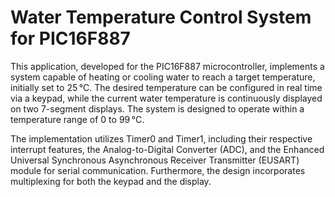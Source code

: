 # Water Temperature Control System for PIC16F887

This application, developed for the PIC16F887 microcontroller, implements a system capable of heating or cooling water to reach a target temperature, initially set to 25 °C. The desired temperature can be configured in real time via a keypad, while the current water temperature is continuously displayed on two 7-segment displays. The system is designed to operate within a temperature range of 0 to 99 °C.

The implementation utilizes Timer0 and Timer1, including their respective interrupt features, the Analog-to-Digital Converter (ADC), and the Enhanced Universal Synchronous Asynchronous Receiver Transmitter (EUSART) module for serial communication. Furthermore, the design incorporates multiplexing for both the keypad and the display.
